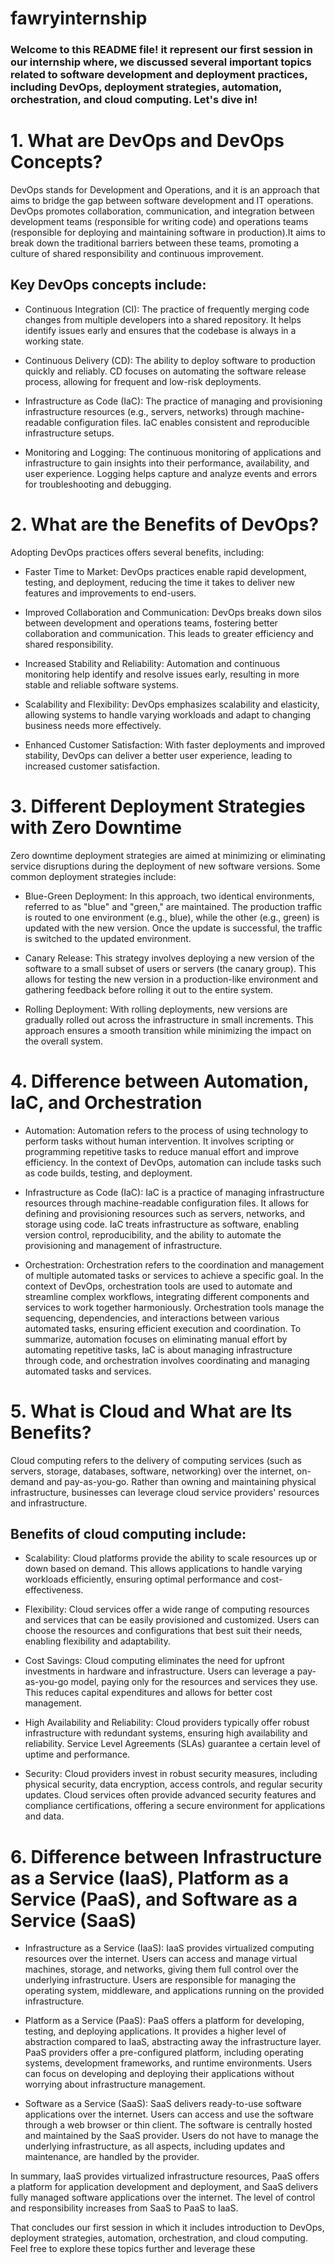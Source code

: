 # fawryinternship
### Welcome to this README file! it represent our first session in our internship where, we discussed several important topics related to software development and deployment practices, including DevOps, deployment strategies, automation, orchestration, and cloud computing. Let's dive in!

# 1. What are DevOps and DevOps Concepts?
DevOps stands for Development and Operations, and it is an approach that aims to bridge the gap between software development and IT operations. DevOps promotes collaboration, communication, and integration between development teams (responsible for writing code) and operations teams (responsible for deploying and maintaining software in production).It aims to break down the traditional barriers between these teams, promoting a culture of shared responsibility and continuous improvement.

## Key DevOps concepts include:

- Continuous Integration (CI): The practice of frequently merging code changes from multiple developers into a shared repository. It helps identify issues early and ensures that the codebase is always in a working state.

- Continuous Delivery (CD): The ability to deploy software to production quickly and reliably. CD focuses on automating the software release process, allowing for frequent and low-risk deployments.

- Infrastructure as Code (IaC): The practice of managing and provisioning infrastructure resources (e.g., servers, networks) through machine-readable configuration files. IaC enables consistent and reproducible infrastructure setups.

- Monitoring and Logging: The continuous monitoring of applications and infrastructure to gain insights into their performance, availability, and user experience. Logging helps capture and analyze events and errors for troubleshooting and debugging.

# 2. What are the Benefits of DevOps?
Adopting DevOps practices offers several benefits, including:

- Faster Time to Market: DevOps practices enable rapid development, testing, and deployment, reducing the time it takes to deliver new features and improvements to end-users.

- Improved Collaboration and Communication: DevOps breaks down silos between development and operations teams, fostering better collaboration and communication. This leads to greater efficiency and shared responsibility.

- Increased Stability and Reliability: Automation and continuous monitoring help identify and resolve issues early, resulting in more stable and reliable software systems.

- Scalability and Flexibility: DevOps emphasizes scalability and elasticity, allowing systems to handle varying workloads and adapt to changing business needs more effectively.

- Enhanced Customer Satisfaction: With faster deployments and improved stability, DevOps can deliver a better user experience, leading to increased customer satisfaction.

# 3. Different Deployment Strategies with Zero Downtime
Zero downtime deployment strategies are aimed at minimizing or eliminating service disruptions during the deployment of new software versions. Some common deployment strategies include:

- Blue-Green Deployment: In this approach, two identical environments, referred to as "blue" and "green," are maintained. The production traffic is routed to one environment (e.g., blue), while the other (e.g., green) is updated with the new version. Once the update is successful, the traffic is switched to the updated environment.

- Canary Release: This strategy involves deploying a new version of the software to a small subset of users or servers (the canary group). This allows for testing the new version in a production-like environment and gathering feedback before rolling it out to the entire system.

- Rolling Deployment: With rolling deployments, new versions are gradually rolled out across the infrastructure in small increments. This approach ensures a smooth transition while minimizing the impact on the overall system.

# 4. Difference between Automation, IaC, and Orchestration
- Automation: Automation refers to the process of using technology to perform tasks without human intervention. It involves scripting or programming repetitive tasks to reduce manual effort and improve efficiency. In the context of DevOps, automation can include tasks such as code builds, testing, and deployment.

- Infrastructure as Code (IaC): IaC is a practice of managing infrastructure resources through machine-readable configuration files. It allows for defining and provisioning resources such as servers, networks, and storage using code. IaC treats infrastructure as software, enabling version control, reproducibility, and the ability to automate the provisioning and management of infrastructure.

- Orchestration: Orchestration refers to the coordination and management of multiple automated tasks or services to achieve a specific goal. In the context of DevOps, orchestration tools are used to automate and streamline complex workflows, integrating different components and services to work together harmoniously. Orchestration tools manage the sequencing, dependencies, and interactions between various automated tasks, ensuring efficient execution and coordination.
To summarize, automation focuses on eliminating manual effort by automating repetitive tasks, IaC is about managing infrastructure through code, and orchestration involves coordinating and managing automated tasks and services.

# 5. What is Cloud and What are Its Benefits?
Cloud computing refers to the delivery of computing services (such as servers, storage, databases, software, networking) over the internet, on-demand and pay-as-you-go. Rather than owning and maintaining physical infrastructure, businesses can leverage cloud service providers' resources and infrastructure.

## Benefits of cloud computing include:

- Scalability: Cloud platforms provide the ability to scale resources up or down based on demand. This allows applications to handle varying workloads efficiently, ensuring optimal performance and cost-effectiveness.

- Flexibility: Cloud services offer a wide range of computing resources and services that can be easily provisioned and customized. Users can choose the resources and configurations that best suit their needs, enabling flexibility and adaptability.

- Cost Savings: Cloud computing eliminates the need for upfront investments in hardware and infrastructure. Users can leverage a pay-as-you-go model, paying only for the resources and services they use. This reduces capital expenditures and allows for better cost management.

- High Availability and Reliability: Cloud providers typically offer robust infrastructure with redundant systems, ensuring high availability and reliability. Service Level Agreements (SLAs) guarantee a certain level of uptime and performance.

- Security: Cloud providers invest in robust security measures, including physical security, data encryption, access controls, and regular security updates. Cloud services often provide advanced security features and compliance certifications, offering a secure environment for applications and data.

# 6. Difference between Infrastructure as a Service (IaaS), Platform as a Service (PaaS), and Software as a Service (SaaS)
- Infrastructure as a Service (IaaS): IaaS provides virtualized computing resources over the internet. Users can access and manage virtual machines, storage, and networks, giving them full control over the underlying infrastructure. Users are responsible for managing the operating system, middleware, and applications running on the provided infrastructure.

- Platform as a Service (PaaS): PaaS offers a platform for developing, testing, and deploying applications. It provides a higher level of abstraction compared to IaaS, abstracting away the infrastructure layer. PaaS providers offer a pre-configured platform, including operating systems, development frameworks, and runtime environments. Users can focus on developing and deploying their applications without worrying about infrastructure management.

- Software as a Service (SaaS): SaaS delivers ready-to-use software applications over the internet. Users can access and use the software through a web browser or thin client. The software is centrally hosted and maintained by the SaaS provider. Users do not have to manage the underlying infrastructure, as all aspects, including updates and maintenance, are handled by the provider.

In summary, IaaS provides virtualized infrastructure resources, PaaS offers a platform for application development and deployment, and SaaS delivers fully managed software applications over the internet. The level of control and responsibility increases from SaaS to PaaS to IaaS.

That concludes our first session in which it includes introduction to DevOps, deployment strategies, automation, orchestration, and cloud computing. Feel free to explore these topics further and leverage these
